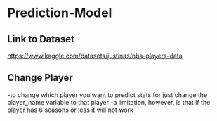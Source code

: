 # Prediction-Model

## Link to Dataset
https://www.kaggle.com/datasets/justinas/nba-players-data

## Change Player
-to change which player you want to predict stats for just change the player_name variable to that player
-a limitation, however, is that if the player has 6 seasons or less it will not work

